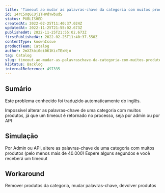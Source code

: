 ```yaml
---
title: 'Timeout ao mudar as palavras-chave da categoria com muitos produtos'
id: 14rC5XqGCOj1THVdYwbudS
status: PUBLISHED
createdAt: 2022-02-25T11:40:37.024Z
updatedAt: 2022-11-25T21:55:02.673Z
publishedAt: 2022-11-25T21:55:02.673Z
firstPublishedAt: 2022-02-25T11:40:37.550Z
contentType: knownIssue
productTeam: Catalog
author: 2mXZkbi0oi061KicTExNjo
tag: Catalog
slug: timeout-ao-mudar-as-palavraschave-da-categoria-com-muitos-produtos
kiStatus: Backlog
internalReference: 497335
---
```


## Sumário

<div class="alert alert-info">
  <p>Este problema conhecido foi traduzido automaticamente do inglês.</p>
</div>

Impossível alterar as palavras-chave de uma categoria com muitos produtos, já que um timeout é retornado no processo, seja por admin ou por API


## Simulação


Por Admin ou API, altere as palavras-chave de uma categoria com muitos produtos (pelo menos mais de 40.000)
Espere alguns segundos e você receberá um timeout


## Workaround


Remover produtos da categoria, mudar palavras-chave, devolver produtos

